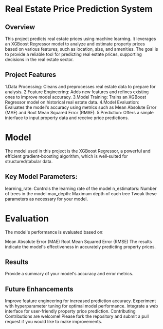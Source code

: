 # Real Estate Price Prediction System
## Overview
This project predicts real estate prices using machine learning. It leverages an XGBoost Regressor model to analyze and estimate property prices based on various features, such as location, size, and amenities. The goal is to provide a reliable tool for predicting real estate prices, supporting decisions in the real estate sector.

## Project Features
1.Data Processing: Cleans and preprocesses real estate data to prepare for analysis.
2.Feature Engineering: Adds new features and refines existing ones to improve model accuracy.
3.Model Training: Trains an XGBoost Regressor model on historical real estate data.
4.Model Evaluation: Evaluates the model's accuracy using metrics such as Mean Absolute Error (MAE) and Root Mean Squared Error (RMSE).
5.Prediction: Offers a simple interface to input property data and receive price predictions.

# Model
The model used in this project is the XGBoost Regressor, a powerful and efficient gradient-boosting algorithm, which is well-suited for structured/tabular data.

## Key Model Parameters:
learning_rate: Controls the learning rate of the model
n_estimators: Number of trees in the model
max_depth: Maximum depth of each tree
Tweak these parameters as necessary for your model.

# Evaluation
The model's performance is evaluated based on:

Mean Absolute Error (MAE)
Root Mean Squared Error (RMSE)
The results indicate the model's effectiveness in accurately predicting property prices.

## Results
Provide a summary of your model's accuracy and error metrics.

## Future Enhancements
Improve feature engineering for increased prediction accuracy.
Experiment with hyperparameter tuning for optimal model performance.
Integrate a web interface for user-friendly property price prediction.
Contributing
Contributions are welcome! Please fork the repository and submit a pull request if you would like to make improvements.

